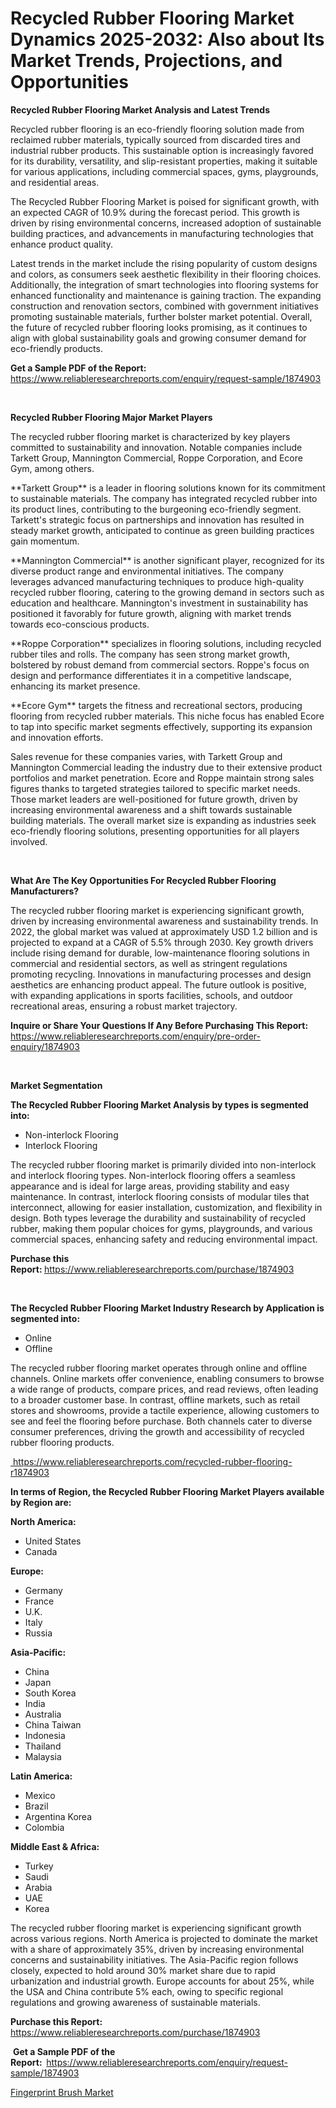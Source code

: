 <p><h1>Recycled Rubber Flooring Market Dynamics 2025-2032: Also about Its Market Trends, Projections, and Opportunities</h1></p><p><strong>Recycled Rubber Flooring Market Analysis and Latest Trends</strong></p>
<p><p>Recycled rubber flooring is an eco-friendly flooring solution made from reclaimed rubber materials, typically sourced from discarded tires and industrial rubber products. This sustainable option is increasingly favored for its durability, versatility, and slip-resistant properties, making it suitable for various applications, including commercial spaces, gyms, playgrounds, and residential areas. </p><p>The Recycled Rubber Flooring Market is poised for significant growth, with an expected CAGR of 10.9% during the forecast period. This growth is driven by rising environmental concerns, increased adoption of sustainable building practices, and advancements in manufacturing technologies that enhance product quality. </p><p>Latest trends in the market include the rising popularity of custom designs and colors, as consumers seek aesthetic flexibility in their flooring choices. Additionally, the integration of smart technologies into flooring systems for enhanced functionality and maintenance is gaining traction. The expanding construction and renovation sectors, combined with government initiatives promoting sustainable materials, further bolster market potential. Overall, the future of recycled rubber flooring looks promising, as it continues to align with global sustainability goals and growing consumer demand for eco-friendly products.</p></p>
<p><strong>Get a Sample PDF of the Report:&nbsp;</strong> <a href="https://www.reliableresearchreports.com/enquiry/request-sample/1874903?utm_campaign=2957&utm_medium=2&utm_source=Github&utm_content=ia&utm_term=05042025&utm_id=recycled-rubber-flooring">https://www.reliableresearchreports.com/enquiry/request-sample/1874903</a></p>
<p>&nbsp;</p>
<p><strong>Recycled Rubber Flooring Major Market Players</strong></p>
<p><p>The recycled rubber flooring market is characterized by key players committed to sustainability and innovation. Notable companies include Tarkett Group, Mannington Commercial, Roppe Corporation, and Ecore Gym, among others.</p><p>**Tarkett Group** is a leader in flooring solutions known for its commitment to sustainable materials. The company has integrated recycled rubber into its product lines, contributing to the burgeoning eco-friendly segment. Tarkett's strategic focus on partnerships and innovation has resulted in steady market growth, anticipated to continue as green building practices gain momentum.</p><p>**Mannington Commercial** is another significant player, recognized for its diverse product range and environmental initiatives. The company leverages advanced manufacturing techniques to produce high-quality recycled rubber flooring, catering to the growing demand in sectors such as education and healthcare. Mannington's investment in sustainability has positioned it favorably for future growth, aligning with market trends towards eco-conscious products.</p><p>**Roppe Corporation** specializes in flooring solutions, including recycled rubber tiles and rolls. The company has seen strong market growth, bolstered by robust demand from commercial sectors. Roppe's focus on design and performance differentiates it in a competitive landscape, enhancing its market presence.</p><p>**Ecore Gym** targets the fitness and recreational sectors, producing flooring from recycled rubber materials. This niche focus has enabled Ecore to tap into specific market segments effectively, supporting its expansion and innovation efforts.</p><p>Sales revenue for these companies varies, with Tarkett Group and Mannington Commercial leading the industry due to their extensive product portfolios and market penetration. Ecore and Roppe maintain strong sales figures thanks to targeted strategies tailored to specific market needs. Those market leaders are well-positioned for future growth, driven by increasing environmental awareness and a shift towards sustainable building materials. The overall market size is expanding as industries seek eco-friendly flooring solutions, presenting opportunities for all players involved.</p></p>
<p>&nbsp;</p>
<p><strong>What Are The Key Opportunities For Recycled Rubber Flooring Manufacturers?</strong></p>
<p><p>The recycled rubber flooring market is experiencing significant growth, driven by increasing environmental awareness and sustainability trends. In 2022, the global market was valued at approximately USD 1.2 billion and is projected to expand at a CAGR of 5.5% through 2030. Key growth drivers include rising demand for durable, low-maintenance flooring solutions in commercial and residential sectors, as well as stringent regulations promoting recycling. Innovations in manufacturing processes and design aesthetics are enhancing product appeal. The future outlook is positive, with expanding applications in sports facilities, schools, and outdoor recreational areas, ensuring a robust market trajectory.</p></p>
<p><strong>Inquire or Share Your Questions If Any Before Purchasing This Report:</strong> <a href="https://www.reliableresearchreports.com/enquiry/pre-order-enquiry/1874903?utm_campaign=2957&utm_medium=2&utm_source=Github&utm_content=ia&utm_term=05042025&utm_id=recycled-rubber-flooring">https://www.reliableresearchreports.com/enquiry/pre-order-enquiry/1874903</a></p>
<p>&nbsp;</p>
<p><strong>Market Segmentation</strong></p>
<p><strong>The Recycled Rubber Flooring Market Analysis by types is segmented into:</strong></p>
<p><ul><li>Non-interlock Flooring</li><li>Interlock Flooring</li></ul></p>
<p><p>The recycled rubber flooring market is primarily divided into non-interlock and interlock flooring types. Non-interlock flooring offers a seamless appearance and is ideal for large areas, providing stability and easy maintenance. In contrast, interlock flooring consists of modular tiles that interconnect, allowing for easier installation, customization, and flexibility in design. Both types leverage the durability and sustainability of recycled rubber, making them popular choices for gyms, playgrounds, and various commercial spaces, enhancing safety and reducing environmental impact.</p></p>
<p><strong>Purchase this Report:&nbsp;</strong><a href="https://www.reliableresearchreports.com/purchase/1874903?utm_campaign=2957&utm_medium=2&utm_source=Github&utm_content=ia&utm_term=05042025&utm_id=recycled-rubber-flooring">https://www.reliableresearchreports.com/purchase/1874903</a></p>
<p>&nbsp;</p>
<p><strong>The Recycled Rubber Flooring Market Industry Research by Application is segmented into:</strong></p>
<p><ul><li>Online</li><li>Offline</li></ul></p>
<p><p>The recycled rubber flooring market operates through online and offline channels. Online markets offer convenience, enabling consumers to browse a wide range of products, compare prices, and read reviews, often leading to a broader customer base. In contrast, offline markets, such as retail stores and showrooms, provide a tactile experience, allowing customers to see and feel the flooring before purchase. Both channels cater to diverse consumer preferences, driving the growth and accessibility of recycled rubber flooring products.</p></p>
<p><a href="https://www.reliableresearchreports.com/recycled-rubber-flooring-r1874903?utm_campaign=2957&utm_medium=2&utm_source=Github&utm_content=ia&utm_term=05042025&utm_id=recycled-rubber-flooring">&nbsp;https://www.reliableresearchreports.com/recycled-rubber-flooring-r1874903</a></p>
<p><strong>In terms of Region, the Recycled Rubber Flooring Market Players available by Region are:</strong></p>
<p>
    <p> <strong> North America: </strong>
        <ul>
            <li>United States</li>
            <li>Canada</li>
        </ul>
        </p> 
    <p> <strong> Europe: </strong>
        <ul>
            <li>Germany</li>
            <li>France</li>
            <li>U.K.</li>
            <li>Italy</li>
            <li>Russia</li>
        </ul>
        </p> 
    <p> <strong> Asia-Pacific: </strong>
        <ul>
            <li>China</li>
            <li>Japan</li>
            <li>South Korea</li>
            <li>India</li>
            <li>Australia</li>
            <li>China Taiwan</li>
            <li>Indonesia</li>
            <li>Thailand</li>
            <li>Malaysia</li>
        </ul>
        </p> 
    <p> <strong> Latin America: </strong>
        <ul>
            <li>Mexico</li>
            <li>Brazil</li>
            <li>Argentina Korea</li>
            <li>Colombia</li>
        </ul>
        </p> 
    <p> <strong> Middle East & Africa: </strong>
        <ul>
            <li>Turkey</li>
            <li>Saudi</li>
            <li>Arabia</li>
            <li>UAE</li>
            <li>Korea</li>
        </ul>
    </p>
    </p>
<p><p>The recycled rubber flooring market is experiencing significant growth across various regions. North America is projected to dominate the market with a share of approximately 35%, driven by increasing environmental concerns and sustainability initiatives. The Asia-Pacific region follows closely, expected to hold around 30% market share due to rapid urbanization and industrial growth. Europe accounts for about 25%, while the USA and China contribute 5% each, owing to specific regional regulations and growing awareness of sustainable materials.</p></p>
<p><strong>Purchase this Report: </strong><a href="https://www.reliableresearchreports.com/purchase/1874903?utm_campaign=2957&utm_medium=2&utm_source=Github&utm_content=ia&utm_term=05042025&utm_id=recycled-rubber-flooring">https://www.reliableresearchreports.com/purchase/1874903</a></p>
<p>&nbsp;<strong>Get a Sample PDF of the Report:&nbsp;&nbsp;</strong><a href="https://www.reliableresearchreports.com/enquiry/request-sample/1874903?utm_campaign=2957&utm_medium=2&utm_source=Github&utm_content=ia&utm_term=05042025&utm_id=recycled-rubber-flooring">https://www.reliableresearchreports.com/enquiry/request-sample/1874903</a></p>
<p><strong></strong></p>
<p><p><a href="https://github.com/briandahm87/Market-Research-Report-List-1/blob/main/fingerprint-brush-market.md?utm_campaign=2957&utm_medium=2&utm_source=Github&utm_content=ia&utm_term=05042025&utm_id=recycled-rubber-flooring">Fingerprint Brush Market</a></p></p>